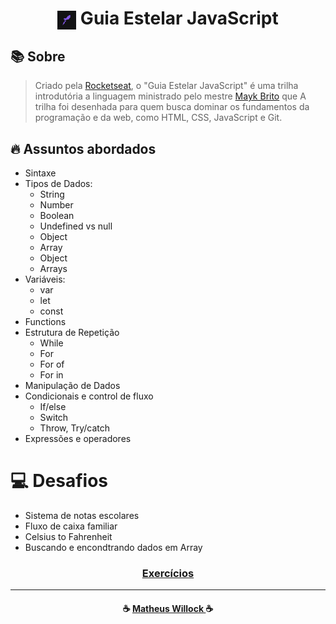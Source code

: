 <h1 align="center">
   <img alt="badge rocketseat" align="center" src=".github/logo-rocketseat.jpeg" width=30px height=30px> Guia Estelar JavaScript 
</h1>

## 📚 Sobre

> Criado pela <a href="https://rocketseat.com.br/" target="_blank">Rocketseat</a>, o "Guia Estelar JavaScript" é uma trilha introdutória a linguagem ministrado pelo mestre <a href="https://github.com/maykbrito" target="_blank">Mayk Brito</a> que A trilha foi desenhada para quem busca dominar os fundamentos da programação e da web, como HTML, CSS, JavaScript e Git.

## 🔥 Assuntos abordados

- Sintaxe
- Tipos de Dados:
  - String
  - Number
  - Boolean
  - Undefined vs null
  - Object
  - Array
  - Object
  - Arrays
- Variáveis:
  - var
  - let
  - const
- Functions
- Estrutura de Repetição
  - While
  - For
  - For of
  - For in
- Manipulação de Dados
- Condicionais e control de fluxo
  - If/else
  - Switch
  - Throw, Try/catch
- Expressões e operadores

# 💻 Desafios

- Sistema de notas escolares
- Fluxo de caixa familiar
- Celsius to Fahrenheit
- Buscando e encondtrando dados em Array

<h3 align="center">
  <a href="https://github.com/matheuswillock/guia-estelar-javascript/blob/main/exerciciosConsolidados/index.js">
    Exercícios
  </a>
</h3>

---

<h4 align="center">
  ☕ 
  <a href="https://github.com/matheuswillock">
    Matheus Willock
  </a> 
  ☕
</h4>
